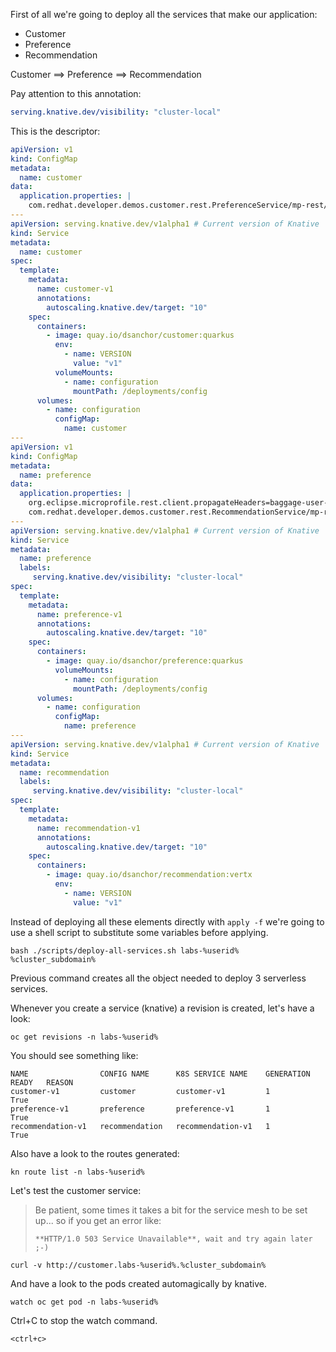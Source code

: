 First of all we're going to deploy all the services that make our application:

- Customer
- Preference
- Recommendation

Customer ==> Preference ==> Recommendation

Pay attention to this annotation:

```yaml
serving.knative.dev/visibility: "cluster-local"
```

This is the descriptor:

```yaml
apiVersion: v1
kind: ConfigMap
metadata:
  name: customer
data:
  application.properties: |
    com.redhat.developer.demos.customer.rest.PreferenceService/mp-rest/url=http://preference.$NAMESPACE:80
---
apiVersion: serving.knative.dev/v1alpha1 # Current version of Knative
kind: Service
metadata:
  name: customer
spec:
  template:
    metadata:
      name: customer-v1
      annotations:
        autoscaling.knative.dev/target: "10"
    spec:
      containers:
        - image: quay.io/dsanchor/customer:quarkus
          env:
            - name: VERSION
              value: "v1"
          volumeMounts:
            - name: configuration
              mountPath: /deployments/config
      volumes:
        - name: configuration
          configMap:
            name: customer
---
apiVersion: v1
kind: ConfigMap
metadata:
  name: preference
data:
  application.properties: |
    org.eclipse.microprofile.rest.client.propagateHeaders=baggage-user-agent
    com.redhat.developer.demos.customer.rest.RecommendationService/mp-rest/url=http://recommendation.$NAMESPACE:80
---
apiVersion: serving.knative.dev/v1alpha1 # Current version of Knative
kind: Service
metadata:
  name: preference 
  labels:
     serving.knative.dev/visibility: "cluster-local"
spec:
  template:
    metadata:
      name: preference-v1
      annotations:
        autoscaling.knative.dev/target: "10"
    spec:
      containers:
        - image: quay.io/dsanchor/preference:quarkus
          volumeMounts:
            - name: configuration
              mountPath: /deployments/config
      volumes:
        - name: configuration
          configMap:
            name: preference
---
apiVersion: serving.knative.dev/v1alpha1 # Current version of Knative
kind: Service
metadata:
  name: recommendation 
  labels:
     serving.knative.dev/visibility: "cluster-local"
spec:
  template:
    metadata:
      name: recommendation-v1
      annotations:
        autoscaling.knative.dev/target: "10"
    spec:
      containers:
        - image: quay.io/dsanchor/recommendation:vertx
          env:
            - name: VERSION
              value: "v1"

```

Instead of deploying all these elements directly with `apply -f` we're going to use a shell script to substitute some variables before applying.

```execute-1
bash ./scripts/deploy-all-services.sh labs-%userid% %cluster_subdomain%
```

Previous command creates all the object needed to deploy 3 serverless services.

Whenever you create a service (knative) a revision is created, let's have a look:

```execute-2
oc get revisions -n labs-%userid%
```

You should see something like:

```shell
NAME                CONFIG NAME      K8S SERVICE NAME    GENERATION   READY   REASON
customer-v1         customer         customer-v1         1            True
preference-v1       preference       preference-v1       1            True
recommendation-v1   recommendation   recommendation-v1   1            True
```

Also have a look to the routes generated:

```execute-2
kn route list -n labs-%userid%
```

Let's test the customer service:

> Be patient, some times it takes a bit for the service mesh to be set up... so if you get an error like:
> ```
> **HTTP/1.0 503 Service Unavailable**, wait and try again later ;-)
> ```

```execute-1
curl -v http://customer.labs-%userid%.%cluster_subdomain%
```

And have a look to the pods created automagically by knative.

```execute-2
watch oc get pod -n labs-%userid%
```

Ctrl+C to stop the watch command.

```execute-2
<ctrl+c>
```
